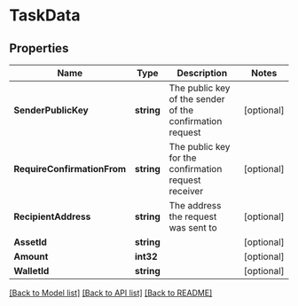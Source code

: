 # TaskData

## Properties
Name | Type | Description | Notes
------------ | ------------- | ------------- | -------------
**SenderPublicKey** | **string** | The public key of the sender of the confirmation request | [optional] 
**RequireConfirmationFrom** | **string** | The public key for the confirmation request receiver | [optional] 
**RecipientAddress** | **string** | The address the request was sent to | [optional] 
**AssetId** | **string** |  | [optional] 
**Amount** | **int32** |  | [optional] 
**WalletId** | **string** |  | [optional] 

[[Back to Model list]](../README.md#documentation-for-models) [[Back to API list]](../README.md#documentation-for-api-endpoints) [[Back to README]](../README.md)


